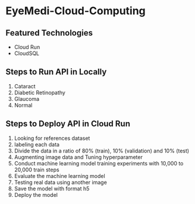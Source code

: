 # EyeMedi-Cloud-Computing

## Featured Technologies

-   Cloud Run
-   CloudSQL

## Steps to Run API in Locally

1. Cataract
2. Diabetic Retinopathy
3. Glaucoma
4. Normal

## Steps to Deploy API in Cloud Run

1. Looking for references dataset
2. labeling each data
3. Divide the data in a ratio of 80% (train), 10% (validation) and 10% (test)
4. Augmenting image data and Tuning hyperparameter
5. Conduct machine learning model training experiments with 10,000 to 20,000 train steps
6. Evaluate the machine learning model 
7. Testing real data using another image
8. Save the model with format h5
9. Deploy the model 





